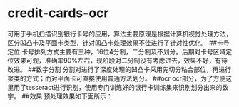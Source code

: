 # credit-cards-ocr
可用于手机扫描识别银行卡号的应用，算法主要原理是根据计算机视觉处理方法，区分凹凸卡及平面卡类型，针对凹凸卡处理效果不佳进行了针对性优化。
##卡号定位
卡号排列方式主要有三种，16位4分制，二分制及不划分。后期对卡号区域定位效果可观，准确率90%左右，现阶段对二分制没有考虑进去，效果不好，有待改进。
##数字分割
分割对进行了深度处理的凹凸卡采用先切分粘合部位，再进行聚类的方式；而对平面卡可直接使用普通方法划分。
##ocr
ocr部分，为了方便这里用了tesseract进行识别，使用专门训练好的银行卡训练集来识别划分出来的数字。
##效果
预处理效果如下面所示：


